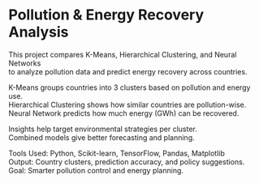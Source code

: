 # Pollution & Energy Recovery Analysis

This project compares K-Means, Hierarchical Clustering, and Neural Networks  
to analyze pollution data and predict energy recovery across countries.

K-Means groups countries into 3 clusters based on pollution and energy use.  
Hierarchical Clustering shows how similar countries are pollution-wise.  
Neural Network predicts how much energy (GWh) can be recovered.

Insights help target environmental strategies per cluster.  
Combined models give better forecasting and planning.

Tools Used: Python, Scikit-learn, TensorFlow, Pandas, Matplotlib  
Output: Country clusters, prediction accuracy, and policy suggestions.  
Goal: Smarter pollution control and energy planning.
